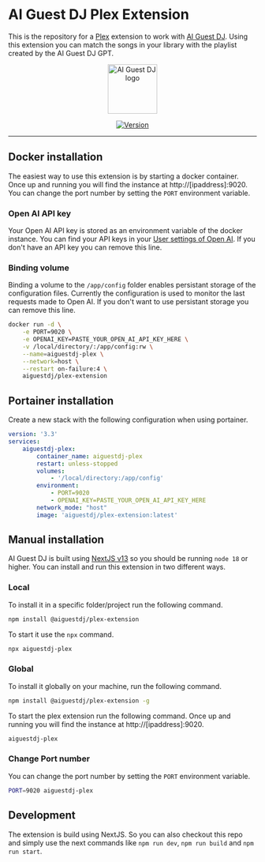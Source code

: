 # AI Guest DJ Plex Extension

This is the repository for a [Plex](https://plex.tv/) extension to work with [AI Guest DJ](https://aiguestdj.com). Using this extension you can match the songs in your library with the playlist created by the AI Guest DJ GPT.

<p align="center"><a href="https://aiguestdj.com" target="_blank" rel="noopener noreferrer"><img width="100" src="https://aiguestdj.com/img/logo.png" alt="AI Guest DJ logo"></a></p>

<p align="center">
  <a href="https://www.npmjs.com/package/next"><img src="https://img.shields.io/node/v/next.svg?sanitize=true" alt="Version"></a>
</p>

------------

## Docker installation

The easiest way to use this extension is by starting a docker container. Once up and running you will find the instance at http://[ipaddress]:9020. You can change the port number by setting the `PORT` environment variable.

### Open AI API key

Your Open AI API key is stored as an environment variable of the docker instance. You can find your API keys in your [User settings of Open AI](https://platform.openai.com/api-keys). If you don't have an API key you can remove this line.

### Binding volume

Binding a volume to the `/app/config` folder enables persistant storage of the configuration files. Currently the configuration is used to monitor the last requests made to Open AI. If you don't want to use persistant storage you can remove this line.

```sh
docker run -d \
    -e PORT=9020 \
    -e OPENAI_KEY=PASTE_YOUR_OPEN_AI_API_KEY_HERE \
    -v /local/directory/:/app/config:rw \
    --name=aiguestdj-plex \
    --network=host \
    --restart on-failure:4 \
    aiguestdj/plex-extension
```

## Portainer installation

Create a new stack with the following configuration when using portainer.

```yaml
version: '3.3'
services:
    aiguestdj-plex:
        container_name: aiguestdj-plex
        restart: unless-stopped
        volumes:
            - '/local/directory:/app/config'
        environment:
            - PORT=9020
            - OPENAI_KEY=PASTE_YOUR_OPEN_AI_API_KEY_HERE
        network_mode: "host"
        image: 'aiguestdj/plex-extension:latest'
```

## Manual installation

AI Guest DJ is built using [NextJS v13](https://nextjs.org/) so you should be running `node 18` or higher. You can install and run this extension in two different ways.

### Local

To install it in a specific folder/project run the following command.

```sh
npm install @aiguestdj/plex-extension
```

To start it use the `npx` command.

```sh
npx aiguestdj-plex
```

### Global

To install it globally on your machine, run the following command.

```sh
npm install @aiguestdj/plex-extension -g
```

To start the plex extension run the following command. Once up and running you will find the instance at http://[ipaddress]:9020. 

```sh
aiguestdj-plex
```

### Change Port number

You can change the port number by setting the `PORT` environment variable.

```sh
PORT=9020 aiguestdj-plex
```

## Development

The extension is build using NextJS. So you can also checkout this repo and simply use the next commands like `npm run dev`, `npm run build` and `npm run start`.
